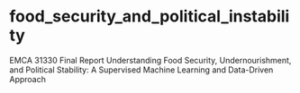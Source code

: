 # food_security_and_political_instability
EMCA 31330 Final Report Understanding Food Security, Undernourishment, and Political Stability: A Supervised Machine Learning and Data-Driven Approach
